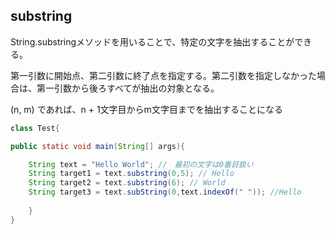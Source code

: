 ## substring

String.substringメソッドを用いることで、特定の文字を抽出することができる。

第一引数に開始点、第二引数に終了点を指定する。第二引数を指定しなかった場合は、第一引数から後ろすべてが抽出の対象となる。

(n, m) であれば、n + 1文字目からm文字目までを抽出することになる

```Java
class Test{

public static void main(String[] args){

	String text = "Hello World"; //　最初の文字は0番目扱い
	String target1 = text.substring(0,5); // Hello
	String target2 = text.substring(6); // World
	String target3 = text.subString(0,text.indexOf(" ")); //Hello
	
	}
}
```
